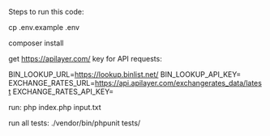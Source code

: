 Steps to run this code:

cp .env.example .env

composer install

get https://apilayer.com/ key for API requests:

BIN_LOOKUP_URL=https://lookup.binlist.net/
BIN_LOOKUP_API_KEY=
EXCHANGE_RATES_URL=https://api.apilayer.com/exchangerates_data/latest
EXCHANGE_RATES_API_KEY=

run: php index.php input.txt

run all tests: ./vendor/bin/phpunit tests/
